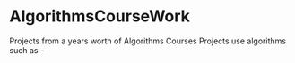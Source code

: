# AlgorithmsCourseWork

Projects from a years worth of Algorithms Courses
Projects use algorithms such as -
